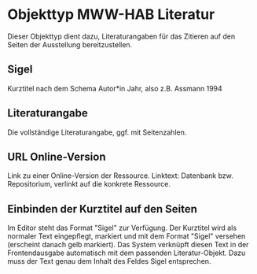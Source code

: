 # Objekttyp MWW-HAB Literatur

Dieser Objekttyp dient dazu, Literaturangaben für das Zitieren auf den Seiten der Ausstellung bereitzustellen.

## Sigel

Kurztitel nach dem Schema Autor*in Jahr, also z.B. Assmann 1994

## Literaturangabe

Die vollständige Literaturangabe, ggf. mit Seitenzahlen.

## URL Online-Version

Link zu einer Online-Version der Ressource. Linktext: Datenbank bzw. Repositorium, verlinkt auf die konkrete Ressource.

## Einbinden der Kurztitel auf den Seiten

Im Editor steht das Format "Sigel" zur Verfügung. Der Kurztitel wird als normaler Text eingepflegt, markiert und mit dem Format "Sigel" versehen (erscheint danach gelb markiert). Das System verknüpft diesen Text in der Frontendausgabe automatisch mit dem passenden Literatur-Objekt. Dazu muss der Text genau dem Inhalt des Feldes Sigel entsprechen.   


